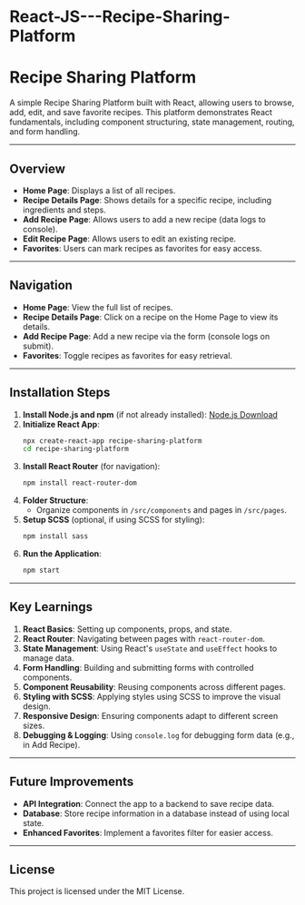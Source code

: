 # React-JS---Recipe-Sharing-Platform

# Recipe Sharing Platform

A simple Recipe Sharing Platform built with React, allowing users to browse, add, edit, and save favorite recipes. This platform demonstrates React fundamentals, including component structuring, state management, routing, and form handling.

---

## Overview

- **Home Page**: Displays a list of all recipes.
- **Recipe Details Page**: Shows details for a specific recipe, including ingredients and steps.
- **Add Recipe Page**: Allows users to add a new recipe (data logs to console).
- **Edit Recipe Page**: Allows users to edit an existing recipe.
- **Favorites**: Users can mark recipes as favorites for easy access.

---

## Navigation

- **Home Page**: View the full list of recipes.
- **Recipe Details Page**: Click on a recipe on the Home Page to view its details.
- **Add Recipe Page**: Add a new recipe via the form (console logs on submit).
- **Favorites**: Toggle recipes as favorites for easy retrieval.

---

## Installation Steps

1. **Install Node.js and npm** (if not already installed): [Node.js Download](https://nodejs.org/)
2. **Initialize React App**:
    ```bash
    npx create-react-app recipe-sharing-platform
    cd recipe-sharing-platform
    ```
3. **Install React Router** (for navigation):
    ```bash
    npm install react-router-dom
    ```
4. **Folder Structure**:
    - Organize components in `/src/components` and pages in `/src/pages`.
5. **Setup SCSS** (optional, if using SCSS for styling):
    ```bash
    npm install sass
    ```
6. **Run the Application**:
    ```bash
    npm start
    ```

---

## Key Learnings

1. **React Basics**: Setting up components, props, and state.
2. **React Router**: Navigating between pages with `react-router-dom`.
3. **State Management**: Using React's `useState` and `useEffect` hooks to manage data.
4. **Form Handling**: Building and submitting forms with controlled components.
5. **Component Reusability**: Reusing components across different pages.
6. **Styling with SCSS**: Applying styles using SCSS to improve the visual design.
7. **Responsive Design**: Ensuring components adapt to different screen sizes.
8. **Debugging & Logging**: Using `console.log` for debugging form data (e.g., in Add Recipe).

---

## Future Improvements

- **API Integration**: Connect the app to a backend to save recipe data.
- **Database**: Store recipe information in a database instead of using local state.
- **Enhanced Favorites**: Implement a favorites filter for easier access.

---

## License

This project is licensed under the MIT License.
